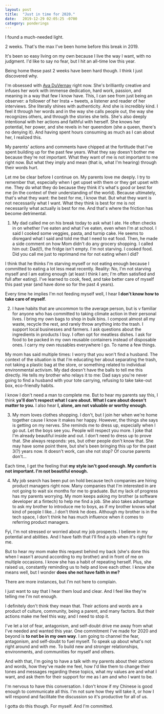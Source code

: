 ```yaml
---
layout: post
title:  "Just in time for 2020."
date:   2019-12-29 02:05:25 -0700
category: ponderings
---
```


I found a much-needed light.

2 weeks. That's the max I've been home before this break in 2019. 

It's been so easy living on my own because I live the way I want, with no judgment. I'd like to say no fear, but I hit an all-time low this year.

Being home these past 2 weeks have been hard though. I think I just discovered why. 

I'm obsessed with [Ava DuVernay][ava] right now. She's brilliantly creative and infuses her work with immense dedication, hard work, passion, and meaning in a way that few I know have. This, I can see from just being an observer: a follower of her Insta + tweets, a listener and reader of her interviews. She literally shines with authenticity. And she is incredibly kind. I feel it through her words and in the way she calls people out, the way she recognizes others, and through the stories she tells. She's also deeply intentional with her actions and faithful with herself. She knows her potential, her power, and she revels in her queendom (she a queen, there's no denying it). And having spent hours consuming as much as I can about her, I realized this.

My parents' actions and comments have chipped at the fortitude that I've spent building up for the past few years. What they say doesn't bother me because they're not important. What they want of me is not important to me right now. But what they imply and mean (that is, what I'm hearing) through their words hurt.

Let me be clear before I continue on. My parents love me deeply. I try to remember that, especially when I get upset with them or they get upset with me. They do what they do because they think it's what's good or best for me (in the context of their understanding of the world). Because ultimately, that's what they want: the best for me, I know that. But what they want is not necessarily what I want. What they think is best for me is not necessarily what actually is best for me. And that's where the friction has become detrimental.

1. My dad called me on his break today to ask what I ate. He often checks in on whether I've eaten and what I've eaten, even when I'm at school. I said I cooked some veggies, pasta, and turnip cake. He seems to disregard what I said and told me that I need to eat food. Then, he made a side comment on how Mom didn't do any grocery shopping. I called him out: Dad(!), the fridge isn't empty. I'm not starving. I cooked food. Did you call me just to reprimand me for not eating when I did? 

I think that he thinks I'm starving myself or not eating enough because I committed to eating a lot less meat recently. Reality: No, I'm not starving myself and I am eating enough (at least I think I am; I'm often satisfied and full after eating). I've learned to cook, feed, and take better care of myself this past year (and have done so for the past 4 years).

Every time he implies I'm not feeding myself well, I hear **I don't know how to take care of myself**.

2. I have habits that are uncommon to the average person, but is v familiar for anyone who has committed to taking climate action in their personal lives. I bring my own bags to shop in bulk bins. I compost almost all my waste, recycle the rest, and rarely throw anything into the trash. I support local businesses and farmers. I ask questions about the ingredients in products I buy. I often opt for meatless dishes. I ask for food to be packed in my own reusable containers instead of disposable ones. I carry my own reusables everywhere I go. To name a few things.

My mom has said multiple times: I worry that you won't find a husband. The context of the situation is that I'm educating her about separating the trash, not taking a plastic bag at the store, or something related to individual environmental activism. My dad doesn't have the balls to tell me this directly. He tells my brother who relays it to me: Dad says you're never going to find a husband with your tote carrying, refusing to take take-out box, eco-friendly habits. 

I know I don't need a man to complete me. But to hear my parents say this, I think **ya'll don't respect what I care about. What I care about doesn't matter to you.** I also hear **I, alone, am not valuable or worthy enough**.

3. My mom loves clothes shopping. I don't, but I join her when we're home together cause I know it makes her happy. However, the things she says is getting on my nerves. She reminds me to dress up, especially when I go out. Let the boys see you. People will respect you more. I joke that I'm already beautiful inside and out. I don't need to dress up to prove that. She always responds: yes, but other people don't know that. She may have some point there, but she's been bringing this up for the past 3(?) years now. It doesn't work, can she not stop? Of course parents don't...

Each time, I get the feeling that **my style isn't good enough. My comfort is not important. I'm not beautiful enough.**

4. My job search has been put on hold because tech companies are hiring product managers right now. Many companies that I'm interested in are not going to wait six months for me to graduate. But my lack of progress has my parents worrying. My mom keeps asking my brother (a software developer at a fintech) to help me find a job. She also takes advantage to ask my brother to introduce me to boys, as if my brother knows what kind of people I like...I don't think he does. Although my brother is in the tech space, I don't think he has much influence when it comes to referring product managers. 

Fyi, I'm not stressed or worried about my job prospects. I believe in my potential and abilities. And I have faith that I'll find a job when it's right for me. 

But to hear my mom make this request behind my back (she's done this when I wasn't around according to my brother) and in front of me on multiple occasions. I know she has a habit of repeating herself. Plus, she raised us, constantly reminding us to help and love each other. I know she means well, but I wonder **does she not have faith in me?**

There are more instances, but I'm not here to complain.

I just want to say that I hear them loud and clear. And I feel like they're telling me I'm not enough.

I definitely don't think they mean that. Their actions and words are a product of culture, community, being a parent, and many factors. But their actions make me feel this way, and I need to stop it.

I've let a lot of fear, antagonism, and self-doubt drive me away from what I've needed and wanted this year. One commitment I've made for 2020 and beyond is **to not be in my own way**. I am going to channel the fear, antagonism, and self-doubt to fuel myself. To speak up about what's not right around and with me. To build new and stronger relationships, environments, and communities for myself and others. 

And with that, I'm going to have a talk with my parents about their actions and words, how they've made me feel, how I'd like them to change their tones and messages regarding these topics, what my values are and what I want, and ask them for their support for me as I am and who I want to be. 

I'm nervous to have this conversation. I don't know if my Chinese is good enough to communicate all this. I'm not sure how they will take it, or how I will respond and facilitate the discussion so it's productive for all of us. 

I gotta do this though. For myself. And I'm committed.

[ava]: https://twitter.com/ava